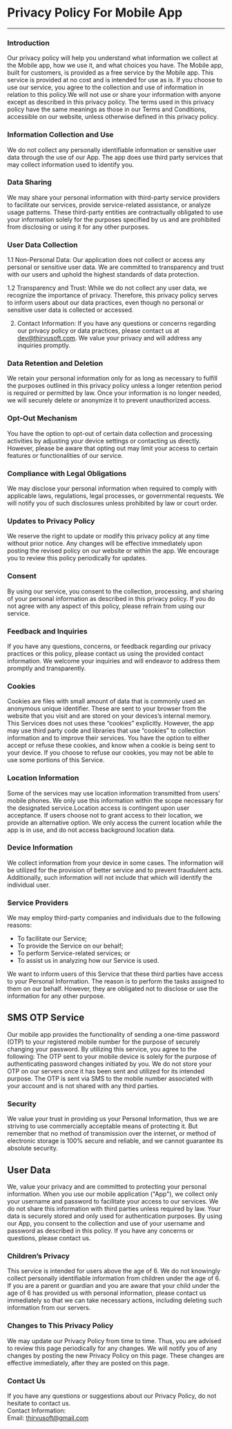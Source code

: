 # Privacy Policy For Mobile App
----------------

### Introduction  
Our privacy policy will help you understand what information we collect at the Mobile app, how we use it, and what choices you have. The Mobile app, built for customers, is provided as a free service by the Mobile app. This service is provided at no cost and is intended for use as is. If you choose to use our service, you agree to the collection and use of information in relation to this policy.We will not use or share your information with anyone except as described in this privacy policy. The terms used in this privacy policy have the same meanings as those in our Terms and Conditions, accessible on our website, unless otherwise defined in this privacy policy.

### Information Collection and Use  
We do not collect any personally identifiable information or sensitive user data through the use of our App. The app does use third party services that may collect information used to identify you. 

### Data Sharing
We may share your personal information with third-party service providers to facilitate our services, provide service-related assistance, or analyze usage patterns. These third-party entities are contractually obligated to use your information solely for the purposes specified by us and are prohibited from disclosing or using it for any other purposes.

### User Data Collection
1.1 Non-Personal Data:
Our application does not collect or access any personal or sensitive user data. We are committed to transparency and trust with our users and uphold the highest standards of data protection.

1.2 Transparency and Trust:
While we do not collect any user data, we recognize the importance of privacy. Therefore, this privacy policy serves to inform users about our data practices, even though no personal or sensitive user data is collected or accessed.

2. Contact Information:
If you have any questions or concerns regarding our privacy policy or data practices, please contact us at dev@thirvusoft.com. We value your privacy and will address any inquiries promptly.

### Data Retention and Deletion
We retain your personal information only for as long as necessary to fulfill the purposes outlined in this privacy policy unless a longer retention period is required or permitted by law. Once your information is no longer needed, we will securely delete or anonymize it to prevent unauthorized access.

### Opt-Out Mechanism
You have the option to opt-out of certain data collection and processing activities by adjusting your device settings or contacting us directly. However, please be aware that opting out may limit your access to certain features or functionalities of our service.

### Compliance with Legal Obligations
We may disclose your personal information when required to comply with applicable laws, regulations, legal processes, or governmental requests. We will notify you of such disclosures unless prohibited by law or court order.

### Updates to Privacy Policy
We reserve the right to update or modify this privacy policy at any time without prior notice. Any changes will be effective immediately upon posting the revised policy on our website or within the app. We encourage you to review this policy periodically for updates.

### Consent
By using our service, you consent to the collection, processing, and sharing of your personal information as described in this privacy policy. If you do not agree with any aspect of this policy, please refrain from using our service.

### Feedback and Inquiries
If you have any questions, concerns, or feedback regarding our privacy practices or this policy, please contact us using the provided contact information. We welcome your inquiries and will endeavor to address them promptly and transparently.

### Cookies  
Cookies are files with small amount of data that is commonly used an anonymous unique identifier. These are sent to your browser from the website that you visit and are stored on your devices’s internal memory.  
This Services does not uses these “cookies” explicitly. However, the app may use third party code and libraries that use “cookies” to collection information and to improve their services. You have the option  to either accept or refuse these cookies, and know when a cookie is being sent to your device. If you choose to refuse our cookies, you may not be able to use some portions of this Service.  

### Location Information  
Some of the services may use location information transmitted from users' mobile phones. We only use this information within the scope necessary for the designated service.Location access is contingent upon user acceptance. If users choose not to grant access to their location, we provide an alternative option. We only access the current location while the app is in use, and do not access background location data.

### Device Information  
We collect information from your device in some cases. The information will be utilized for the provision of better service and to prevent fraudulent acts. Additionally, such information will not include that which will identify the individual user.  

### Service Providers  
We may employ third-party companies and individuals due to the following reasons:  
* To facilitate our Service;
* To provide the Service on our behalf;
* To perform Service-related services; or
* To assist us in analyzing how our Service is used.  

We want to inform users of this Service that these third parties have access to your Personal Information. The reason is to perform the tasks assigned to them on our behalf. However, they are obligated not to disclose or use the information for any other purpose.  
## SMS OTP Service
Our mobile app provides the functionality of sending a one-time password (OTP) to your registered mobile number for the purpose of securely changing your password. By utilizing this service, you agree to the following:
The OTP sent to your mobile device is solely for the purpose of authenticating password changes initiated by you.
We do not store your OTP on our servers once it has been sent and utilized for its intended purpose.
The OTP is sent via SMS to the mobile number associated with your account and is not shared with any third parties.
### Security  
We value your trust in providing us your Personal Information, thus we are striving to use commercially acceptable means of protecting it. But remember that no method of transmission over  the internet, or method of electronic storage is 100% secure and reliable, and we cannot guarantee its absolute security.  
## User Data
We, value your privacy and are committed to protecting your personal information. When you use our mobile application ("App"), we collect only your username and password to facilitate your access to our services. We do not share this information with third parties unless required by law. Your data is securely stored and only used for authentication purposes. By using our App, you consent to the collection and use of your username and password as described in this policy. If you have any concerns or questions, please contact us.

### Children’s Privacy  
This service is intended for users above the age of 6. We do not knowingly collect personally identifiable information from children under the age of 6. If you are a parent or guardian and you are aware that your child under the age of 6 has provided us with personal information, please contact us immediately so that we can take necessary actions, including deleting such information from our servers.

### Changes to This Privacy Policy  
We may update our Privacy Policy from time to time. Thus, you are advised to review this page periodically for any changes. We will notify you of any changes by posting the new Privacy Policy on this page. These changes are effective immediately, after they are posted on this page.  

### Contact Us  
If you have any questions or suggestions about our Privacy Policy, do not hesitate to contact us.  
Contact Information:  
Email: thirvusoft@gmail.com
